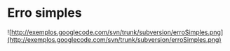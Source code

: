 # Erro simples #

![http://exemplos.googlecode.com/svn/trunk/subversion/erroSimples.png](http://exemplos.googlecode.com/svn/trunk/subversion/erroSimples.png)

